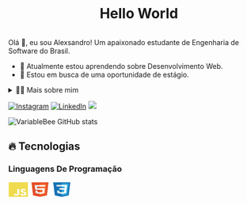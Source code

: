 <!--título-->
<div id="user-content-toc">
  <ul align="center">
    <summary><h1 style="display: inline-block">Hello World</h1></summary>
</div>

<!--Apresentacao-->
<p>
  Olá 👋, eu sou Alexsandro! Um apaixonado estudante de Engenharia de Software do Brasil.
  
- 🌱 Atualmente estou aprendendo sobre Desenvolvimento Web.
- 🔭 Estou em busca de uma oportunidade de estágio.
</p>

<!--Sobre Mim-->
<details>
  <summary>👨‍💻 Mais sobre mim</summary>

  - 💬 Tenho 20 anos e moro no Brasil. Estou cursando Engenharia de Software (4º período), Atualmente desenvolvo na parte de front-end e estou aprendendo a desenvolver UI, Interfaces para jogos na Unity.

  - ⚡ Gosto de ir à academia, estudar tecnologia e explorar projetos criativos, como desenvolvimento de jogos.
</details>

<!-- Links -->
[![Instagram](https://img.shields.io/badge/Instagram-E4405F?style=for-the-badge&logo=instagram&logoColor=white)](https://www.instagram.com/AlexsandroBissonho/)
[![LinkedIn](https://img.shields.io/badge/LinkedIn-0077B5?style=for-the-badge&logo=linkedin&logoColor=white)](https://www.linkedin.com/in/alexbissonho/)
 <a href = "mailto:contatoralexbissonho@gmail.com"><img src="https://img.shields.io/badge/-Gmail-%23333?style=for-the-badge&logo=gmail&logoColor=white" target="_blank"></a>

<!-- GithubStats -->
![VariableBee GitHub stats](https://github-readme-stats.vercel.app/api?username=abissonho&show_icons=true&theme=dark)

<!--Tecnologias-->

## 🔥 Tecnologias
<div style="flex-basis: 48%;">
    <h3>Linguagens De Programação </h3>
    <img align="center" alt="Js" height="30" width="40" src="https://raw.githubusercontent.com/devicons/devicon/master/icons/javascript/javascript-plain.svg">
    <img align="center" alt="HTML" height="30" width="40" src="https://raw.githubusercontent.com/devicons/devicon/master/icons/html5/html5-original.svg">
    <img align="center" alt="CSS" height="30" width="40" src="https://raw.githubusercontent.com/devicons/devicon/master/icons/css3/css3-original.svg">
</div>
